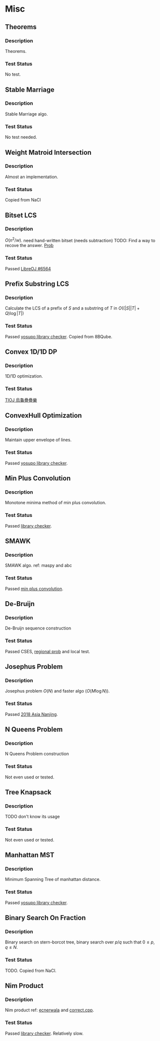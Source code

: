 # Misc

## Theorems
### Description
Theorems.
### Test Status
No test.

## Stable Marriage
### Description
Stable Marriage algo.
### Test Status
No test needed.

## Weight Matroid Intersection
### Description
Almost an implementation.
### Test Status
Copied from NaCl

## Bitset LCS
### Description
$O(n^2/w)$. need hand-written bitset (needs subtraction)
TODO: Find a way to recove the answer. [Prob](https://tioj.ck.tp.edu.tw/problems/2010)

### Test Status
Passed [LibreOJ #6564](https://loj.ac/s/1914563)

## Prefix Substring LCS
### Description
Calculate the LCS of a prefix of $S$ and a substring of $T$ in $O((|S||T| + Q)\log |T|)$
### Test Status
Passed [yosupo library checker](https://judge.yosupo.jp/submission/163705). Copied from 8BQube.

## Convex 1D/1D DP
### Description
1D/1D optimization.
### Test Status
[TIOJ 烏龜疊疊樂](https://tioj.ck.tp.edu.tw/submissions/364949)

## ConvexHull Optimization
### Description
Maintain upper envelope of lines.
### Test Status
Passed [yosupo library checker](https://judge.yosupo.jp/submission/163740).

## Min Plus Convolution
### Description
Monotone minima method of min plus convolution.
### Test Status
Passed [library checker](https://judge.yosupo.jp/submission/190310).

## SMAWK
### Description
SMAWK algo.
ref: maspy and abc
### Test Status
Passed [min plus convolution](https://judge.yosupo.jp/submission/190304).

## De-Bruijn
### Description
De-Bruijn sequence construction
### Test Status
Passed CSES, [regional prob](https://codeforces.com/gym/102001/problem/C) and local test.

## Josephus Problem
### Description
Josephus problem $O(N)$ and faster algo ($O(M\log N)$).
### Test Status
Passed [2018 Asia Nanjing](https://codeforces.com/gym/101955/submission/235686980).

## N Queens Problem
### Description
N Queens Problem construction
### Test Status
Not even used or tested.

## Tree Knapsack
### Description
TODO
don't know its usage
### Test Status
Not even used or tested.

## Manhattan MST
### Description
Minimum Spanning Tree of manhattan distance.
### Test Status
Passed [yosupo library checker](https://judge.yosupo.jp/submission/69901).

## Binary Search On Fraction
### Description
Binary search on stern-borcot tree, binary search
over $p/q$ such that $0 \leq p, q \leq N$.
### Test Status
TODO. Copied from NaCl.

## Nim Product
### Description
Nim product
ref: [ecnerwala](https://github.com/ecnerwala/cp-book/blob/master/src/nim_prod.hpp) and [correct.cpp](https://github.com/ecnerwala/cp-book/blob/master/src/nim_prod.hpp).
### Test Status
Passed [library checker](https://judge.yosupo.jp/submission/189942). Relatively slow.
